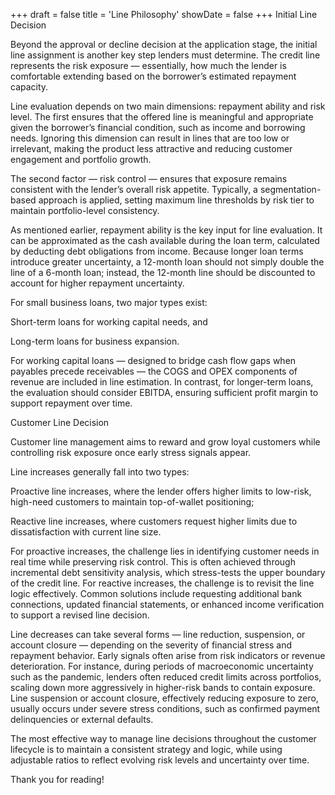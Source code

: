 +++
draft = false
title = 'Line Philosophy'
showDate = false
+++
Initial Line Decision

Beyond the approval or decline decision at the application stage, the initial line assignment is another key step lenders must determine. The credit line represents the risk exposure — essentially, how much the lender is comfortable extending based on the borrower’s estimated repayment capacity.

Line evaluation depends on two main dimensions: repayment ability and risk level. The first ensures that the offered line is meaningful and appropriate given the borrower’s financial condition, such as income and borrowing needs. Ignoring this dimension can result in lines that are too low or irrelevant, making the product less attractive and reducing customer engagement and portfolio growth.

The second factor — risk control — ensures that exposure remains consistent with the lender’s overall risk appetite. Typically, a segmentation-based approach is applied, setting maximum line thresholds by risk tier to maintain portfolio-level consistency.

As mentioned earlier, repayment ability is the key input for line evaluation. It can be approximated as the cash available during the loan term, calculated by deducting debt obligations from income. Because longer loan terms introduce greater uncertainty, a 12-month loan should not simply double the line of a 6-month loan; instead, the 12-month line should be discounted to account for higher repayment uncertainty.

For small business loans, two major types exist:

Short-term loans for working capital needs, and

Long-term loans for business expansion.

For working capital loans — designed to bridge cash flow gaps when payables precede receivables — the COGS and OPEX components of revenue are included in line estimation. In contrast, for longer-term loans, the evaluation should consider EBITDA, ensuring sufficient profit margin to support repayment over time.

Customer Line Decision

Customer line management aims to reward and grow loyal customers while controlling risk exposure once early stress signals appear.

Line increases generally fall into two types:

Proactive line increases, where the lender offers higher limits to low-risk, high-need customers to maintain top-of-wallet positioning;

Reactive line increases, where customers request higher limits due to dissatisfaction with current line size.

For proactive increases, the challenge lies in identifying customer needs in real time while preserving risk control. This is often achieved through incremental debt sensitivity analysis, which stress-tests the upper boundary of the credit line.
For reactive increases, the challenge is to revisit the line logic effectively. Common solutions include requesting additional bank connections, updated financial statements, or enhanced income verification to support a revised line decision.

Line decreases can take several forms — line reduction, suspension, or account closure — depending on the severity of financial stress and repayment behavior. Early signals often arise from risk indicators or revenue deterioration. For instance, during periods of macroeconomic uncertainty such as the pandemic, lenders often reduced credit limits across portfolios, scaling down more aggressively in higher-risk bands to contain exposure.
Line suspension or account closure, effectively reducing exposure to zero, usually occurs under severe stress conditions, such as confirmed payment delinquencies or external defaults.

The most effective way to manage line decisions throughout the customer lifecycle is to maintain a consistent strategy and logic, while using adjustable ratios to reflect evolving risk levels and uncertainty over time.

Thank you for reading!
